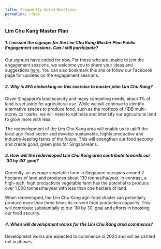```yaml
---
title: Frequently Asked Questions
permalink: /faqs
---
```

### Lim Chu Kang Master Plan
##### 1. I missed the signups for the Lim Chu Kang Master Plan Public Engagement sessions. Can I still participate?

Our signups have ended for now. For those who are unable to join the engagement sessions, we welcome you to share your ideas and suggestions [here](https://form.gov.sg/#!/60829e0cc3ed7d0011ad49db). You can also bookmark this site or follow our Facebook page for updates on the engagement sessions.

##### 2. Why is SFA embarking on this exercise to master plan Lim Chu Kang?
Given Singapore’s land scarcity and many competing needs, about 1% of land is set aside for agricultural use. While we will continue to identify alternative spaces to produce food, such as the rooftops of HDB multi-storey car parks, we will need to optimise and intensify our agricultural land to grow more with less. 

The redevelopment of the Lim Chu Kang area will enable us to uplift the local agri-food sector and develop sustainable, highly productive and industry-leading farms of the future. This will strengthen our food security and create good, green jobs for Singaporeans. 

##### 3. How will the redeveloped Lim Chu Kang area contribute towards our '30 by 30' goal? 

Currently, an average vegetable farm in Singapore occupies around 2 hectares of land and produces about 130 tonnes/ha/year. In contrast, a high-tech, high productivity vegetable farm has the potential to produce over 1,000 tonnes/ha/year with less than one hectare of land. 

When redeveloped, the Lim Chu Kang agri-food cluster can potentially produce more than three times its current food production capacity. This will contribute substantially to our ‘30 by 30’ goal and efforts in boosting our food security.

##### 4. When will development works for the Lim Chu Kang area commence?

Development works are expected to commence in 2024 and will be carried out in phases.